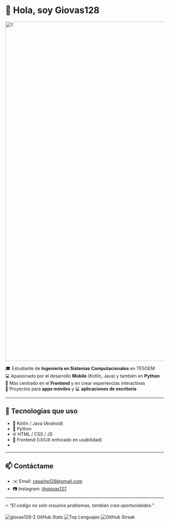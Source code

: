 # 👋 Hola, soy Giovas128
<img width="1920" height="1080" alt="1" src="https://github.com/user-attachments/assets/5a11746e-e047-42d4-bbf5-d60ca429056c" />

🎓 Estudiante de **Ingeniería en Sistemas Computacionales** en TESOEM  
💻 Apasionado por el desarrollo **Mobile** (Kotlin, Java) y también en **Python**  
🎨 Más centrado en el **Frontend** y en crear experiencias interactivas  
📱 Proyectos para **apps móviles** y 💻 **aplicaciones de escritorio**  

---
## 🚀 Tecnologías que uso
- 📱 Kotlin / Java (Android)
- 🐍 Python
- 🌐 HTML / CSS / JS
- 🎨 Frontend (UI/UX enfocado en usabilidad)
- 
---

## 📫 Contáctame
- ✉️ Email: cesarhp128@gmail.com 
- 📷 Instagram: [@giovas127](https://instagram.com/giovas127) 

---

⭐ *"El código no solo resuelve problemas, también crea oportunidades."*

<!-- GitHub Stats -->
![giovas128-2 GitHub Stats](https://github-readme-stats.vercel.app/api?username=giovas128-2&show_icons=true&theme=radical)
![Top Lenguajes](https://github-readme-stats.vercel.app/api/top-langs/?username=giovas128-2&layout=compact&theme=radical)
![GitHub Streak](https://github-readme-streak-stats.herokuapp.com/?user=giovas128-2&theme=radical)



